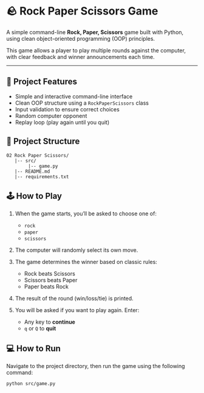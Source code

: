 # 🪨 Rock Paper Scissors Game

A simple command-line **Rock, Paper, Scissors** game built with Python, using clean object-oriented programming (OOP) principles.

This game allows a player to play multiple rounds against the computer, with clear feedback and winner announcements each time.

---

## 📌 Project Features

- Simple and interactive command-line interface
- Clean OOP structure using a `RockPaperScissors` class
- Input validation to ensure correct choices
- Random computer opponent
- Replay loop (play again until you quit)

## 📂 Project Structure
``` 
02 Rock Paper Scissors/   
   |-- src/    
        |-- game.py     
   |-- README.md
   |-- requirements.txt
```

## 🕹️ How to Play

1. When the game starts, you’ll be asked to choose one of:
   - `rock`
   - `paper`
   - `scissors`

2. The computer will randomly select its own move.

3. The game determines the winner based on classic rules:
   - Rock beats Scissors
   - Scissors beats Paper
   - Paper beats Rock

4. The result of the round (win/loss/tie) is printed.

5. You will be asked if you want to play again. Enter:
   - Any key to **continue**
   - `q` or `Q` to **quit**


## 💻 How to Run

Navigate to the project directory, then run the game using the following command:
   ```bash
   python src/game.py
